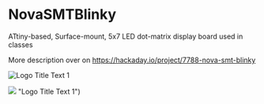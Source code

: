 # NovaSMTBlinky

ATtiny-based, Surface-mount, 5x7 LED dot-matrix display board used in classes

More description over on https://hackaday.io/project/7788-nova-smt-blinky 

![](https://github.com/cogwheelcircuitworks/NovaSMTBlinky/blob/master/etc/animated.gif "Logo Title Text 1")

![](https://github.com/cogwheelcircuitworks/NovaSMTBlinky/blob/master/etc/board_top.png) "Logo Title Text 1")

